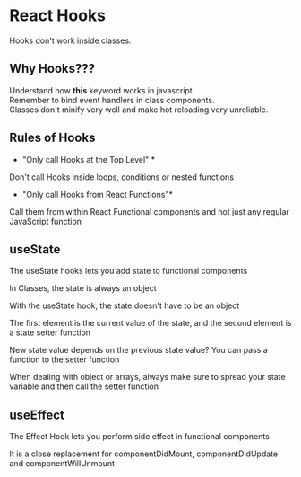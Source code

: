 # React Hooks

Hooks don't work inside classes.

## Why Hooks???

Understand how **this** keyword works in javascript.<br/>
Remember to bind event handlers in class components.<br/>
Classes don't minify very well and make hot reloading very unreliable.

## Rules of Hooks

- "Only call Hooks at the Top Level" \*

Don't call Hooks inside loops, conditions or nested functions

- "Only call Hooks from React Functions"\*

Call them from within React Functional components and not just any regular JavaScript function

## useState

The useState hooks lets you add state to functional components

In Classes, the state is always an object

With the useState hook, the state doesn't have to be an object

The first element is the current value of the state, and the second element is a state setter function

New state value depends on the previous state value? You can pass a function to the setter function

When dealing with object or arrays, always make sure to spread your state variable and then call the setter function

## useEffect

The Effect Hook lets you perform side effect in functional components

It is a close replacement for componentDidMount, componentDidUpdate and componentWillUnmount
